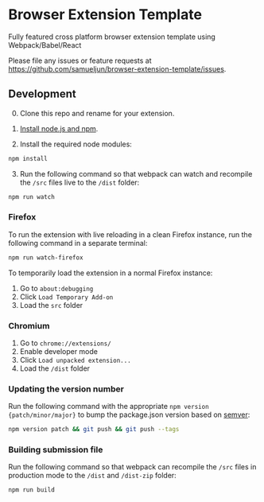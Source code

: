 # Browser Extension Template

Fully featured cross platform browser extension template using Webpack/Babel/React

Please file any issues or feature requests at https://github.com/samueljun/browser-extension-template/issues.

## Development

0. Clone this repo and rename for your extension.

1. [Install node.js and npm](https://docs.npmjs.com/downloading-and-installing-node-js-and-npm).

2. Install the required node modules:

```sh
npm install
```

3. Run the following command so that webpack can watch and recompile the `/src` files live to the `/dist` folder:

```sh
npm run watch
```

### Firefox

To run the extension with live reloading in a clean Firefox instance, run the following command in a separate terminal:

```sh
npm run watch-firefox
```

To temporarily load the extension in a normal Firefox instance:

1. Go to `about:debugging`
2. Click `Load Temporary Add-on`
3. Load the `src` folder

### Chromium

1. Go to `chrome://extensions/`
2. Enable developer mode
3. Click `Load unpacked extension...`
4. Load the `/dist` folder

### Updating the version number

Run the following command with the appropriate `npm version {patch/minor/major}` to bump the package.json version based on [semver](http://semver.org/):

```sh
npm version patch && git push && git push --tags
```

### Building submission file

Run the following command so that webpack can recompile the `/src` files in production mode to the `/dist` and `/dist-zip` folder:

```sh
npm run build
```
